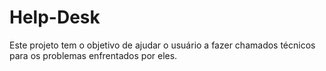 # Help-Desk
Este projeto tem o objetivo de ajudar o usuário a fazer chamados técnicos para os problemas enfrentados por eles.
